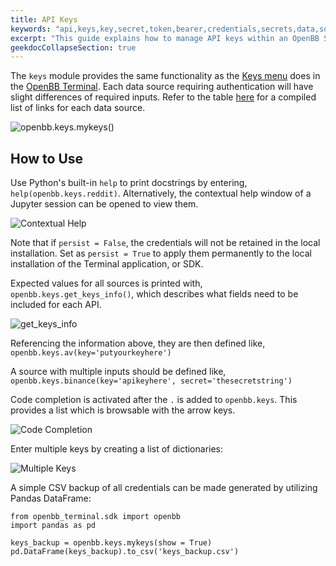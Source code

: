 ```yaml
---
title: API Keys
keywords: "api,keys,key,secret,token,bearer,credentials,secrets,data,sources"
excerpt: "This guide explains how to manage API keys within an OpenBB SDK environment."
geekdocCollapseSection: true
---
```

The `keys` module provides the same functionality as the <a href="https://openbb-finance.github.io/OpenBBTerminal/#accessing-other-sources-of-data-via-api-keys" target="_blank"> Keys menu</a> does in the <a href="https://openbb-finance.github.io/OpenBBTerminal/terminal/" target="_blank">OpenBB Terminal</a>. Each data source requiring authentication will have slight differences of required inputs. Refer to the table <a href="https://openbb-finance.github.io/OpenBBTerminal/#accessing-other-sources-of-data-via-api-keys" target="_blank">here</a> for a compiled list of links for each data source.

![openbb.keys.mykeys()](https://user-images.githubusercontent.com/85772166/198151758-7fdf1e00-29c2-4fb1-bfb1-7421cc9b8986.png)

## How to Use

Use Python's built-in `help` to print docstrings by entering, `help(openbb.keys.reddit)`. Alternatively, the contextual help window of a Jupyter session can be opened to view them.

![Contextual Help](https://user-images.githubusercontent.com/85772166/198360190-753d4fd8-768a-4de6-9c24-44491804914f.png)

Note that if `persist = False`, the credentials will not be retained in the local installation. Set as `persist = True` to apply them permanently to the local installation of the Terminal application, or SDK.

Expected values for all sources is printed with, `openbb.keys.get_keys_info()`, which describes what fields need to be included for each API. 

![get_keys_info](https://user-images.githubusercontent.com/85772166/198151924-08f97592-08ce-4631-b333-0f6568124874.png)

Referencing the information above, they are then defined like, `openbb.keys.av(key='putyourkeyhere')`

A source with multiple inputs should be defined like, `openbb.keys.binance(key='apikeyhere', secret='thesecretstring')`

Code completion is activated after the `.` is added to `openbb.keys`. This provides a list which is browsable with the arrow keys.

![Code Completion](https://user-images.githubusercontent.com/85772166/198151847-a09e9589-43b8-4c40-9cd1-be18092a8004.png)

Enter multiple keys by creating a list of dictionaries:

![Multiple Keys](https://user-images.githubusercontent.com/85772166/198152166-94ed3544-a03a-4790-9b4a-c76f2419e3d5.png)

A simple CSV backup of all credentials can be made generated by utilizing Pandas DataFrame:
````
from openbb_terminal.sdk import openbb
import pandas as pd

keys_backup = openbb.keys.mykeys(show = True)
pd.DataFrame(keys_backup).to_csv('keys_backup.csv')
````
